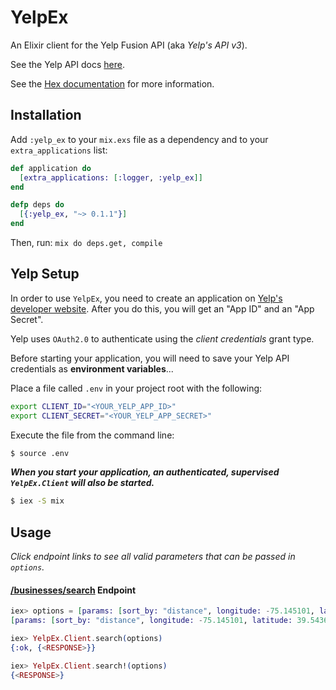 # YelpEx

An Elixir client for the Yelp Fusion API (aka *Yelp's API v3*).

See the Yelp API docs [here](https://www.yelp.com/developers/documentation/v3/).

See the [Hex documentation](https://hex.pm/packages/yelp_ex) for more information.


## Installation

Add `:yelp_ex` to your `mix.exs` file as a dependency and to your `extra_applications` list:

```elixir
def application do
  [extra_applications: [:logger, :yelp_ex]]
end

defp deps do
  [{:yelp_ex, "~> 0.1.1"}]
end
```

Then, run: `mix do deps.get, compile`


## Yelp Setup

In order to use `YelpEx`, you need to create an application on [Yelp's developer website](https://www.yelp.com/developers/v3/manage_app). After you do this, you will get an "App ID" and an "App Secret".

Yelp uses `OAuth2.0` to authenticate using the *client credentials* grant type.

Before starting your application, you will need to save your Yelp API credentials as **environment variables**...

Place a file called `.env` in your project root with the following:

```bash
export CLIENT_ID="<YOUR_YELP_APP_ID>"
export CLIENT_SECRET="<YOUR_YELP_APP_SECRET>"
```

Execute the file from the command line:

```bash
$ source .env
```

_**When you start your application, an authenticated, supervised `YelpEx.Client` will also be started.**_

```bash
$ iex -S mix
```


## Usage
_Click endpoint links to see all valid parameters that can be passed in `options`._

#### [/businesses/search](https://www.yelp.com/developers/documentation/v3/business_search) Endpoint

```elixir
iex> options = [params: [sort_by: "distance", longitude: -75.145101, latitude: 39.54364]]
[params: [sort_by: "distance", longitude: -75.145101, latitude: 39.54364]]

iex> YelpEx.Client.search(options)
{:ok, {<RESPONSE>}}

iex> YelpEx.Client.search!(options)
{<RESPONSE>}
```
